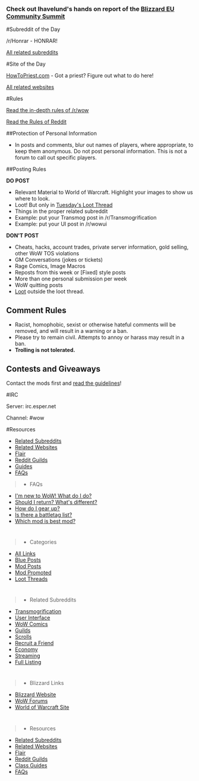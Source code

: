 ### Check out lhavelund's hands on report of the [Blizzard EU Community Summit](http://www.reddit.com/r/wow/comments/1fj6qs/2013_eu_blizzard_community_summit_handson_report/)

#Subreddit of the Day

/r/Honrar - HONRAR!

[All related subreddits](/r/wow/wiki/related)

#Site of the Day

[HowToPriest.com](http://howtopriest.com) - Got a priest? Figure out what to do here!

[All related websites](/r/wow/wiki/resources)

#Rules

[Read the in-depth rules of /r/wow](/r/wow/wiki/rules) 

[Read the Rules of Reddit](/rules)

##Protection of Personal Information

* In posts and comments, blur out names of players, where appropriate, to keep them anonymous. Do not post personal information. This is not a forum to call out specific players.

##Posting Rules

**DO POST**

* Relevant Material to World of Warcraft. Highlight your images to show us where to look.
* Loot! But only in [Tuesday's Loot Thread](/r/wow/wiki/loot)
* Things in the proper related subreddit
 * Example: put your Transmog post in /r/Transmogrification
 * Example: put your UI post in /r/wowui

**DON'T POST**

* Cheats, hacks, account trades, private server information, gold selling, other WoW TOS violations
* GM Conversations (jokes or tickets)
* Rage Comics, Image Macros
* Reposts from this week or [Fixed] style posts
* More than one personal submission per week
* WoW quitting posts
* [Loot](/r/wow/wiki/loot) outside the loot thread.

## Comment Rules

* Racist, homophobic, sexist or otherwise hateful comments will be removed, and will result in a warning or a ban.
* Please try to remain civil. Attempts to annoy or harass may result in a ban.
* **Trolling is not tolerated.**

## Contests and Giveaways

Contact the mods first and [read the guidelines](/r/wow/wiki/rules#wiki_giveaways_and_contests)!

#IRC

Server: irc.esper.net

Channel: #wow

#Resources
* [Related Subreddits](/r/wow/wiki/related)
* [Related Websites](/r/wow/wiki/resources)
* [Flair](/r/wow/wiki/flair)
* [Reddit Guilds](/r/wow/wiki/guilds)
* [Guides](/r/wow/wiki/guides)
* [FAQs](/r/wow/wiki/faqs)

> * FAQs
* [I'm new to WoW! What do I do?](/r/wow/wiki/newplayer)
* [Should I return? What's different?](/r/wow/wiki/guides/Returning_to_WoW)
* [How do I gear up?](/r/wow/wiki/gearup)
* [Is there a battletag list?](/r/wow/comments/17kt4j/due_to_overwhelming_demand_exchange_your/)
* [Which mod is best mod?](/u/aphoenix)

> #

> + Categories
+ [All Links](/r/wow)
+ [Blue Posts](/r/wow/search?q=flair:'Blizzard'&restrict_sr=on&sort=new)
+ [Mod Posts](/r/wow/search?q=flair:'Mod'&restrict_sr=on&sort=new)
+ [Mod Promoted](/r/wow/search?q=flair:'Promoted'&restrict_sr=on&sort=new)
+ [Loot Threads](/r/wow/search?q=flair:'Loot'&restrict_sr=on&sort=new)

> #

> * Related Subreddits
* [Transmogrification](/r/Transmogrification)
* [User Interface](/r/wowui)
* [WoW Comics](/r/wowcomics)
* [Guilds](/r/wowguilds)
* [Scrolls](/r/wowscrolls)
* [Recruit a Friend](/r/wowraf)
* [Economy](/r/woweconomy)
* [Streaming](/r/wowstreams)
* [Full Listing](/r/wow/wiki/related)

> #

> * Blizzard Links
* [Blizzard Website](http://blizzard.com/)
* [WoW Forums](http://worldofwarcraft.com/)
* [World of Warcraft Site](http://worldofwarcraft.com/)

> #

> * Resources
* [Related Subreddits](/r/wow/wiki/related)
* [Related Websites](/r/wow/wiki/resources)
* [Flair](/r/wow/wiki/flair)
* [Reddit Guilds](/r/wow/wiki/guilds)
* [Class Guides](/r/wow/wiki/guides)
* [FAQs](/r/wow/wiki/faqs)
